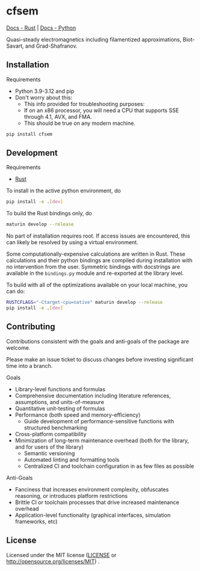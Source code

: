 # cfsem

[Docs - Rust](https://docs.rs/cfsem) | [Docs - Python](https://cfsem-py.readthedocs.io/)

Quasi-steady electromagnetics including filamentized approximations, Biot-Savart, and Grad-Shafranov.

## Installation

Requirements

* Python 3.9-3.12 and pip
* Don't worry about this:
  * This info provided for troubleshooting purposes:
  * If on an x86 processor, you will need a CPU that supports SSE through 4.1, AVX, and FMA.
  * This should be true on any modern machine.

```bash
pip install cfsem
```

## Development

Requirements

* [Rust](https://www.rust-lang.org/tools/install)

To install in the active python environment, do

```bash
pip install -e .[dev]
```

To build the Rust bindings only, do

```bash
maturin develop --release
```

No part of installation requires root. If access issues are encountered, this can likely be resolved by using a virtual environment.

Some computationally-expensive calculations are written in Rust. These calculations and their python bindings are compiled during installation with no intervention from the user. Symmetric bindings with docstrings are available in the `bindings.py` module and re-exported at the library level.

To build with all of the optimizations available on your local machine, you can do:

```bash
RUSTCFLAGS="-Ctarget-cpu=native" maturin develop --release
pip install -e .[dev]
```

## Contributing

Contributions consistent with the goals and anti-goals of the package are welcome.

Please make an issue ticket to discuss changes before investing significant time into a branch.

Goals

* Library-level functions and formulas
* Comprehensive documentation including literature references, assumptions, and units-of-measure
* Quantitative unit-testing of formulas
* Performance (both speed and memory-efficiency)
  * Guide development of performance-sensitive functions with structured benchmarking
* Cross-platform compatibility
* Minimization of long-term maintenance overhead (both for the library, and for users of the library)
  * Semantic versioning
  * Automated linting and formatting tools
  * Centralized CI and toolchain configuration in as few files as possible

Anti-Goals

* Fanciness that increases environment complexity, obfuscates reasoning, or introduces platform restrictions
* Brittle CI or toolchain processes that drive increased maintenance overhead
* Application-level functionality (graphical interfaces, simulation frameworks, etc)

## License

Licensed under the MIT license ([LICENSE](LICENSE) or http://opensource.org/licenses/MIT) .
